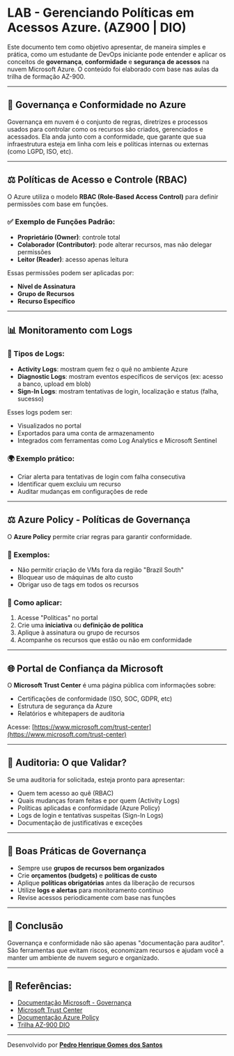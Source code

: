# LAB - Gerenciando Políticas em Acessos Azure. (AZ900 | DIO)

Este documento tem como objetivo apresentar, de maneira simples e prática, como um estudante de DevOps iniciante pode entender e aplicar os conceitos de **governança**, **conformidade** e **segurança de acessos** na nuvem Microsoft Azure. O conteúdo foi elaborado com base nas aulas da trilha de formação AZ-900.

---

## 🔐 Governança e Conformidade no Azure

Governança em nuvem é o conjunto de regras, diretrizes e processos usados para controlar como os recursos são criados, gerenciados e acessados. Ela anda junto com a conformidade, que garante que sua infraestrutura esteja em linha com leis e políticas internas ou externas (como LGPD, ISO, etc).

---

## ⚖️ Políticas de Acesso e Controle (RBAC)

O Azure utiliza o modelo **RBAC (Role-Based Access Control)** para definir permissões com base em funções.

### ✅ Exemplo de Funções Padrão:
- **Proprietário (Owner)**: controle total
- **Colaborador (Contributor)**: pode alterar recursos, mas não delegar permissões
- **Leitor (Reader)**: acesso apenas leitura

Essas permissões podem ser aplicadas por:
- **Nível de Assinatura**
- **Grupo de Recursos**
- **Recurso Específico**

---

## 📊 Monitoramento com Logs

### 🔢 Tipos de Logs:
- **Activity Logs**: mostram quem fez o quê no ambiente Azure
- **Diagnostic Logs**: mostram eventos específicos de serviços (ex: acesso a banco, upload em blob)
- **Sign-In Logs**: mostram tentativas de login, localização e status (falha, sucesso)

Esses logs podem ser:
- Visualizados no portal
- Exportados para uma conta de armazenamento
- Integrados com ferramentas como Log Analytics e Microsoft Sentinel

### 🌍 Exemplo prático:
- Criar alerta para tentativas de login com falha consecutiva
- Identificar quem excluiu um recurso
- Auditar mudanças em configurações de rede

---

## ⚖️ Azure Policy - Políticas de Governança

O **Azure Policy** permite criar regras para garantir conformidade.

### 🔢 Exemplos:
- Não permitir criação de VMs fora da região "Brazil South"
- Bloquear uso de máquinas de alto custo
- Obrigar uso de tags em todos os recursos

### 🔧 Como aplicar:
1. Acesse "Políticas" no portal
2. Crie uma **iniciativa** ou **definição de política**
3. Aplique à assinatura ou grupo de recursos
4. Acompanhe os recursos que estão ou não em conformidade

---

## 🌐 Portal de Confiança da Microsoft

O **Microsoft Trust Center** é uma página pública com informações sobre:
- Certificações de conformidade (ISO, SOC, GDPR, etc)
- Estrutura de segurança da Azure
- Relatórios e whitepapers de auditoria

Acesse: [https://www.microsoft.com/trust-center](https://www.microsoft.com/trust-center)

---

## 📆 Auditoria: O que Validar?

Se uma auditoria for solicitada, esteja pronto para apresentar:
- Quem tem acesso ao quê (RBAC)
- Quais mudanças foram feitas e por quem (Activity Logs)
- Políticas aplicadas e conformidade (Azure Policy)
- Logs de login e tentativas suspeitas (Sign-In Logs)
- Documentação de justificativas e exceções

---

## 📅 Boas Práticas de Governança

- Sempre use **grupos de recursos bem organizados**
- Crie **orçamentos (budgets)** e **políticas de custo**
- Aplique **políticas obrigatórias** antes da liberação de recursos
- Utilize **logs e alertas** para monitoramento contínuo
- Revise acessos periodicamente com base nas funções

---

## 📄 Conclusão

Governança e conformidade não são apenas "documentação para auditor". São ferramentas que evitam riscos, economizam recursos e ajudam você a manter um ambiente de nuvem seguro e organizado.

---

## 📅 Referências:

- [Documentação Microsoft - Governança](https://learn.microsoft.com/pt-br/azure/governance/)
- [Microsoft Trust Center](https://www.microsoft.com/trust-center)
- [Documentação Azure Policy](https://learn.microsoft.com/pt-br/azure/governance/policy/overview)
- [Trilha AZ-900 DIO](https://www.dio.me/)

---

Desenvolvido por [**Pedro Henrique Gomes dos Santos**](https://www.linkedin.com/in/pedro-henrique-gomes-dos-santos/)
